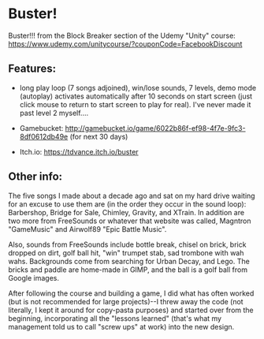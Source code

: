 # Buster!

Buster!!! from the Block Breaker section of the Udemy "Unity" course: https://www.udemy.com/unitycourse/?couponCode=FacebookDiscount




## Features:

* long play loop (7 songs adjoined), win/lose sounds, 7 levels, demo mode (autoplay) activates automatically after 10 seconds on start screen (just click mouse to return to start screen to play for real). I've never made it past level 2 myself....

* Gamebucket: http://gamebucket.io/game/6022b86f-ef98-4f7e-9fc3-8df0612db49e (for next 30 days)

* Itch.io: https://tdvance.itch.io/buster

## Other info: 

The five songs I made about a decade ago and sat on my hard drive waiting for an excuse to use them are (in the order they occur in the sound loop): Barbershop, Bridge for Sale, Chimley, Gravity, and XTrain.  In addition are two more from FreeSounds or whatever that website was called, Magntron "GameMusic" and Airwolf89 "Epic Battle Music".

Also, sounds from FreeSounds include bottle break, chisel on brick, brick dropped on dirt, golf ball hit, "win" trumpet stab, sad trombone with wah wahs.  Backgrounds come from searching for Urban Decay, and Lego.  The bricks and paddle are home-made in GIMP, and the ball is a golf ball from Google images.

After following the course and building a game, I did what has often worked (but is not recommended for large projects)--I threw away the code (not literally, I kept it around for copy-pasta purposes) and started over from the beginning, incorporating all the "lessons learned" (that's what my management told us to call "screw ups" at work) into the new design. 